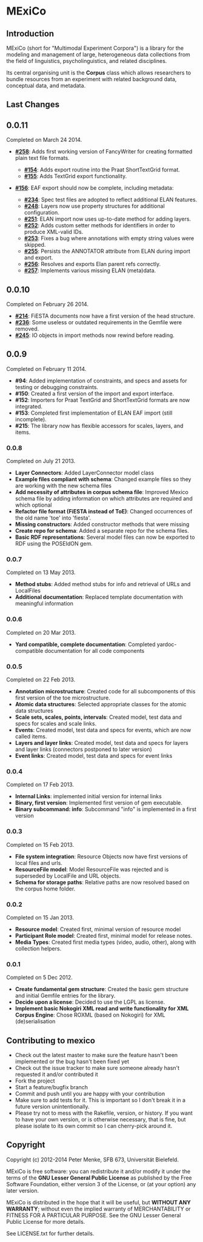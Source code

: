 # MExiCo

## Introduction

MExiCo (short for "Multimodal Experiment Corpora") is a library for the
modeling and management of large, heterogeneous data collections from 
the field of linguistics, psycholinguistics, and related disciplines.

Its central organising unit is the **Corpus** class which allows researchers to bundle resources from an experiment with related background data, conceptual data, and metadata.

## Last Changes

## 0.0.11

Completed on March 24 2014.

+ [**#258**](http://intranet.sfb673.org/issues/258): Adds first working version of FancyWriter for creating formatted plain text file formats.

    + [**#154**](http://intranet.sfb673.org/issues/154): Adds export routine into the Praat ShortTextGrid format.
    + [**#155**](http://intranet.sfb673.org/issues/155): Adds TextGrid export functionality.

+ [**#156**](http://intranet.sfb673.org/issues/156): EAF export should now be complete, including metadata:

    + [**#234**](http://intranet.sfb673.org/issues/234): Spec test files are adopted to reflect additional ELAN features.
    + [**#248**](http://intranet.sfb673.org/issues/248): Layers now use property structures for additional configuration.
    + [**#251**](http://intranet.sfb673.org/issues/251): ELAN import now uses up-to-date method for adding layers.
    + [**#252**](http://intranet.sfb673.org/issues/252): Adds custom setter methods for identifiers in order to produce XML-valid IDs.
    + [**#253**](http://intranet.sfb673.org/issues/253): Fixes a bug where annotations with empty string values were skipped.
    + [**#255**](http://intranet.sfb673.org/issues/255): Persists the ANNOTATOR attribute from ELAN during import and export.
    + [**#256**](http://intranet.sfb673.org/issues/256): Resolves and exports Elan parent refs correctly.
    + [**#257**](http://intranet.sfb673.org/issues/257): Implements various missing ELAN (meta)data.


## 0.0.10

Completed on February 26 2014.

+ [**#214**](http://intranet.sfb673.org/issues/214): FiESTA documents now have a first version of the head structure.
+ [**#236**](http://intranet.sfb673.org/issues/236): Some useless or outdated requirements in the Gemfile were removed.
+ [**#245**](http://intranet.sfb673.org/issues/245): IO objects in import methods now rewind before reading.

## 0.0.9

Completed on February 11 2014.

+ **#94**: Added implementation of constraints, and specs and assets for testing or debugging constraints.
+ **#150**: Created a first version of the import and export interface.
+ **#152**: Importers for Praat TextGrid and ShortTextGrid formats are now integrated.
+ **#153**: Completed first implementation of ELAN EAF import (still incomplete).
+ **#215**: The library now has flexible accessors for scales, layers, and items.

### 0.0.8

Completed on July 21 2013.

+ **Layer Connectors**: Added LayerConnector model class
+ **Example files compliant with schema**: Changed example files so they are working with the new schema files
+ **Add necessity of attributes in corpus schema file**: Improved Mexico schema file by adding information on which attributes are required and which optional
+ **Refactor file format (FiESTA instead of ToE)**: Changed occurrences of the old name 'toe' into 'fiesta'.
+ **Missing constructors**: Added constructor methods that were missing
+ **Create repo for schema**: Added a separate repo for the schema files.
+ **Basic RDF representations**: Several model files can now be exported to RDF using the POSEIdON gem.

### 0.0.7

Completed on 13 May 2013.

+ **Method stubs**: Added method stubs for info and retrieval of URLs and LocalFiles
+ **Additional documentation**: Replaced template documentation with meaningful information

### 0.0.6

Completed on 20 Mar 2013.

+ **Yard compatible, complete documentation**: Completed yardoc-compatible documentation for all code components

### 0.0.5

Completed on 22 Feb 2013.

+ **Annotation microstructure**: Created code for all subcomponents of this first version of the toe microstructure.
+ **Atomic data structures**: Selected appropriate classes for the atomic data structures
+ **Scale sets, scales, points, intervals**: Created model, test data and specs for scales and scale links.
+ **Events**: Created model, test data and specs for events, which are now called items.
+ **Layers and layer links**: Created model, test data and specs for layers and layer links (connectors postponed to later version)
+ **Event links**: Created model, test data and specs for event links

### 0.0.4

Completed on 17 Feb 2013.

+ **Internal Links**: implemented initial version for internal links
+ **Binary, first version**: Implemented first version of gem executable.
+ **Binary subcommand: info**: Subcommand "info" is implemented in a first version

### 0.0.3

Completed on 15 Feb 2013.

+ **File system integration**: Resource Objects now have first versions of local files and urls.
+ **ResourceFile model**: Model ResourceFile was rejected and is superseded by LocalFile and URL objects.
+ **Schema for storage paths**: Relative paths are now resolved based on the corpus home folder.

### 0.0.2

Completed on 15 Jan 2013.

+ **Resource model**: Created first, minimal version of resource model
+ **Participant Role model**: Created first, minimal model for release notes.
+ **Media Types**: Created first media types (video, audio, other), along with collection helpers.

### 0.0.1

Completed on 5 Dec 2012.

+ **Create fundamental gem structure**: Created the basic gem structure and initial Gemfile entries for the library.
+ **Decide upon a license**: Decided to use the LGPL as license.
+ **Implement basic Nokogiri XML read and write functionality for XML Corpus Engine**: Chose ROXML (based on Nokogiri) for XML (de)serialisation


## Contributing to mexico
 
- Check out the latest master to make sure the feature hasn't been implemented or the bug hasn't been fixed yet
- Check out the issue tracker to make sure someone already hasn't requested it and/or contributed it
- Fork the project
- Start a feature/bugfix branch
- Commit and push until you are happy with your contribution
- Make sure to add tests for it. This is important so I don't break it in a future version unintentionally.
- Please try not to mess with the Rakefile, version, or history. If you want to have your own version, or is otherwise necessary, that is fine, but please isolate to its own commit so I can cherry-pick around it.

## Copyright

Copyright (c) 2012-2014 Peter Menke, SFB 673, Universität Bielefeld.

MExiCo is free software: you can redistribute it and/or modify
it under the terms of the **GNU Lesser General Public License** as
published by the Free Software Foundation, either version 3 of
the License, or (at your option) any later version.

MExiCo is distributed in the hope that it will be useful,
but **WITHOUT ANY WARRANTY**; without even the implied warranty of
MERCHANTABILITY or FITNESS FOR A PARTICULAR PURPOSE. See the
GNU Lesser General Public License for more details.

See LICENSE.txt for further details.
